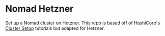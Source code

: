 # Nomad Hetzner

Set up a Nomad cluster on Hetzner. This repo is based off of HashiCorp's [Cluster Setup](https://developer.hashicorp.com/nomad/tutorials/cluster-setup) tutorials but adapted for Hetzner.
